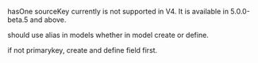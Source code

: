 hasOne sourceKey currently is not supported in V4. It is available in 5.0.0-beta.5 and above.



should use alias in models whether in model create or define.

if not primarykey, create and define field first.